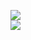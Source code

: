 [![](https://img.shields.io/badge/Made%20With-Github%20Spray-lightgrey.svg?style=for-the-badge&logo=github)](https://github.com/Annihil/github-spray#14236)  
[![](https://i.imgur.com/2DrTn0Z.gif)](https://github.com/Annihil/github-spray)